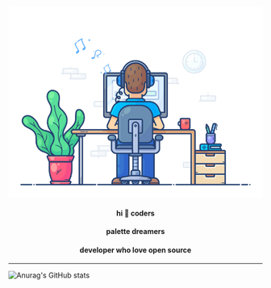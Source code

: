 <div align="center" width="100%">
  <img src="https://github.com/songjianet/songjianet/blob/main/images/working.gif" width="550" />
  
  #### hi 👋 coders
  #### palette dreamers
  #### developer who love open source
</div>

---








![Anurag's GitHub stats](https://github-readme-stats.vercel.app/api?username=songjianet&show_icons=true&theme=vue&show_owner=false)
